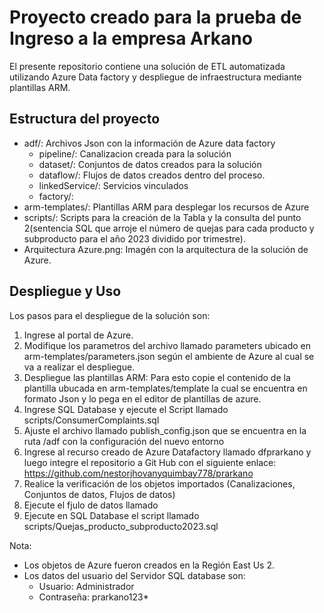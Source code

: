 # Proyecto creado para la prueba de Ingreso a la empresa Arkano
El presente repositorio contiene una solución de ETL automatizada utilizando Azure Data factory y despliegue de infraestructura mediante plantillas ARM.
## Estructura del proyecto
- adf/: Archivos Json con la información de Azure data factory
    - pipeline/: Canalizacion creada para la solución
    - dataset/: Conjuntos de datos creados para la solución
    - dataflow/: Flujos de datos creados dentro del proceso.
    - linkedService/: Servicios vinculados
    - factory/: 
- arm-templates/: Plantillas ARM para desplegar los recursos de Azure
- scripts/: Scripts para la creación de la Tabla y la consulta del punto 2(sentencia SQL que arroje el número de quejas para cada producto y subproducto para el año 2023 dividido por trimestre).
- Arquitectura Azure.png: Imagén con la arquitectura de la solución de Azure.
## Despliegue y Uso
Los pasos para el despliegue de la solución son:

1. Ingrese al portal de Azure.
2. Modifique los parametros del archivo llamado parameters ubicado en  arm-templates/parameters.json según el ambiente de Azure al cual se va a realizar el despliegue.
3. Despliegue las plantillas ARM: Para esto copie el contenido de la plantilla ubucada en arm-templates/template la cual se encuentra en formato Json y lo pega en el editor de plantillas de azure.
4. Ingrese SQL Database y ejecute el Script llamado  scripts/ConsumerComplaints.sql
5. Ajuste el archivo llamado publish_config.json que se encuentra en la ruta /adf con la configuración del nuevo entorno
6. Ingrese al recurso creado de Azure Datafactory llamado dfprarkano y luego integre el repositorio a Git Hub con el siguiente enlace: https://github.com/nestorjhovanyquimbay778/prarkano
7. Realice la verificación de los objetos importados (Canalizaciones, Conjuntos de datos, Flujos de datos)
8. Ejecute el fjulo de datos llamado
9. Ejecute en SQL Database el script llamado scripts/Quejas_producto_subproducto2023.sql

Nota:
- Los objetos de Azure fueron creados en la Región East Us 2.
- Los datos del usuario del Servidor SQL database son:
    - Usuario: Administrador
    - Contraseña: prarkano123*
